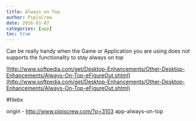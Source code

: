 ```yaml
---
title: Always on Top
author: PipisCrew
date: 2016-01-07
categories: [app]
toc: true
---
```


Can be really handy when the Game or Application you are using does not supports the functionality to stay always on top

[http://www.softpedia.com/get/Desktop-Enhancements/Other-Desktop-Enhancements/Always-On-Top-eFigureOut.shtml](http://www.softpedia.com/get/Desktop-Enhancements/Other-Desktop-Enhancements/Always-On-Top-eFigureOut.shtml)

#filebx

origin - http://www.pipiscrew.com/?p=3103 app-always-on-top